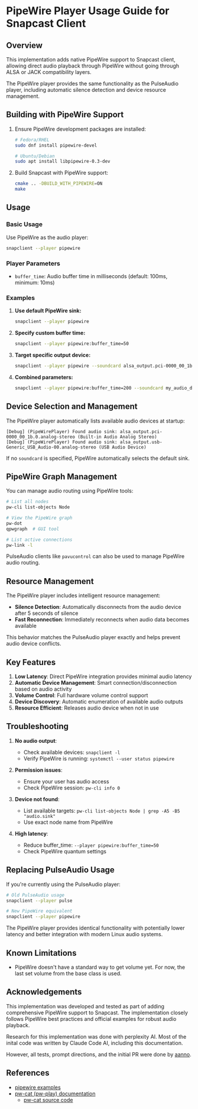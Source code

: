 # PipeWire Player Usage Guide for Snapcast Client

## Overview

This implementation adds native PipeWire support to Snapcast client, allowing direct audio playback through PipeWire without going through ALSA or JACK compatibility layers.

The PipeWire player provides the same functionality as the PulseAudio player, including automatic silence detection and device resource management.

## Building with PipeWire Support

1. Ensure PipeWire development packages are installed:

   ```bash
   # Fedora/RHEL
   sudo dnf install pipewire-devel
   
   # Ubuntu/Debian
   sudo apt install libpipewire-0.3-dev
   ```

2. Build Snapcast with PipeWire support:

   ```bash
   cmake .. -DBUILD_WITH_PIPEWIRE=ON
   make
   ```

## Usage

### Basic Usage

Use PipeWire as the audio player:

```bash
snapclient --player pipewire
```

### Player Parameters

- `buffer_time`: Audio buffer time in milliseconds (default: 100ms, minimum: 10ms)

### Examples

1. **Use default PipeWire sink:**

   ```bash
   snapclient --player pipewire
   ```

2. **Specify custom buffer time:**

   ```bash
   snapclient --player pipewire:buffer_time=50
   ```

3. **Target specific output device:**

   ```bash
   snapclient --player pipewire --soundcard alsa_output.pci-0000_00_1b.0.analog-stereo
   ```

4. **Combined parameters:**

   ```bash
   snapclient --player pipewire:buffer_time=200 --soundcard my_audio_device
   ```

## Device Selection and Management

The PipeWire player automatically lists available audio devices at startup:

```log
[Debug] (PipeWirePlayer) Found audio sink: alsa_output.pci-0000_00_1b.0.analog-stereo (Built-in Audio Analog Stereo)
[Debug] (PipeWirePlayer) Found audio sink: alsa_output.usb-Generic_USB_Audio-00.analog-stereo (USB Audio Device)
```

If no `soundcard` is specified, PipeWire automatically selects the default sink.

## PipeWire Graph Management

You can manage audio routing using PipeWire tools:

```bash
# List all nodes
pw-cli list-objects Node

# View the PipeWire graph
pw-dot
qpwgraph  # GUI tool

# List active connections
pw-link -l
```

PulseAudio clients like `pavucontrol` can also be used to manage PipeWire audio routing.

## Resource Management

The PipeWire player includes intelligent resource management:

- **Silence Detection**: Automatically disconnects from the audio device after 5 seconds of silence
- **Fast Reconnection**: Immediately reconnects when audio data becomes available

This behavior matches the PulseAudio player exactly and helps prevent audio device conflicts.

## Key Features

1. **Low Latency**: Direct PipeWire integration provides minimal audio latency
2. **Automatic Device Management**: Smart connection/disconnection based on audio activity  
3. **Volume Control**: Full hardware volume control support
4. **Device Discovery**: Automatic enumeration of available audio outputs
5. **Resource Efficient**: Releases audio device when not in use

## Troubleshooting

1. **No audio output**:
   - Check available devices: `snapclient -l`
   - Verify PipeWire is running: `systemctl --user status pipewire`

2. **Permission issues**:
   - Ensure your user has audio access
   - Check PipeWire session: `pw-cli info 0`

3. **Device not found**:
   - List available targets: `pw-cli list-objects Node | grep -A5 -B5 "audio.sink"`
   - Use exact node name from PipeWire

4. **High latency**:
   - Reduce buffer_time: `--player pipewire:buffer_time=50`
   - Check PipeWire quantum settings

## Replacing PulseAudio Usage

If you're currently using the PulseAudio player:

```bash
# Old PulseAudio usage
snapclient --player pulse

# New PipeWire equivalent  
snapclient --player pipewire
```

The PipeWire player provides identical functionality with potentially lower latency and better integration with modern Linux audio systems.

## Known Limitations

- PipeWire doesn't have a standard way to get volume yet. For now, the last set volume from the base class is used.

## Acknowledgements

This implementation was developed and tested as part of adding comprehensive PipeWire support to Snapcast. The implementation closely follows PipeWire best practices and official examples for robust audio playback.

Research for this implementation was done with perplexity AI. Most of the inital code was written by Claude Code AI, including this documentation.

However, all tests, prompt directions, and the initial PR were done by [aanno](https://github.com/aanno).

## References

- [pipewire examples](https://docs.pipewire.org/examples.html)
- [pw-cat (pw-play) documentation](https://docs.pipewire.org/page_man_pw-cat_1.html)
  - [pw-cat source code](https://github.com/PipeWire/pipewire/blob/master/src/tools/pw-cat.c)
